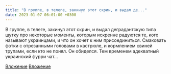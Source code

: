 ```yaml
---
title: "В группе, в телеге, закинул этот скрин, и выдал де..."
date: 2023-01-07 06:01:00 +0300
---
```


В группе, в телеге, закинул этот скрин, и выдал деградантскую типа шутку про некоторые моменты, которым искренне радуются те, кого называют украинцами, и что он хочет к ним присоединиться.
Смаковать фотки с отрезанными головами в кастрюле, и кормлением свиней трупами, если кто не понял.
Он обиделся.
Тем временем адекватный украинский фурри чат...


[Вложение](/assets/vk_photos/3/hG6U2qJOVSQ.jpg)
[Вложение](/assets/vk_photos/2/dztgGjkaV6U.jpg)
